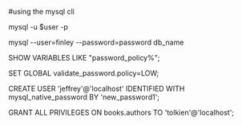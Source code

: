 #using the mysql cli

mysql -u $user -p

mysql --user=finley --password=password db_name





SHOW VARIABLES LIKE "password_policy%";

SET GLOBAL validate_password.policy=LOW;


CREATE USER 'jeffrey'@'localhost' IDENTIFIED WITH mysql_native_password BY 'new_password1';

GRANT ALL PRIVILEGES ON books.authors  TO 'tolkien'@'localhost';

